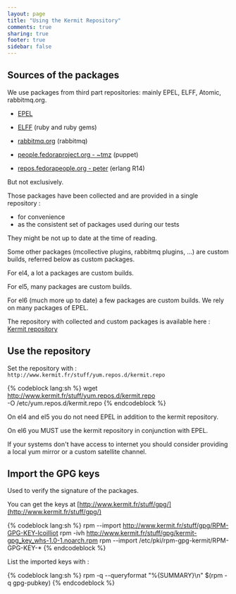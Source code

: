 ```yaml
---
layout: page
title: "Using the Kermit Repository"
comments: true
sharing: true
footer: true
sidebar: false 
---
```


## Sources of the packages

We use packages from third part repositories: mainly EPEL, ELFF, Atomic, rabbitmq.org.

* [EPEL](http://fedoraproject.org/wiki/EPEL)

* [ELFF](http://download.elff.bravenet.com/) (ruby and ruby gems)

* [rabbitmq.org](http://www.rabbitmq.com/server.html) (rabbitmq)

* [people.fedoraproject.org - ~tmz](http://people.fedoraproject.org/~tmz/repo/puppet/) (puppet)

* [repos.fedorapeople.org - peter](http://repos.fedorapeople.org/repos/peter/erlang/) (erlang R14)

But not exclusively.

Those packages have been collected and are provided in a single repository :
* for convenience
* as the consistent set of packages used during our tests

They might be not up to date at the time of reading.

Some other packages (mcollective plugins, rabbitmq plugins, ...) are custom
builds, referred below as custom packages.

For el4, a lot a packages are custom builds.

For el5, many packages are custom builds.

For el6 (much more up to date) a few packages are custom builds. We rely on many packages of EPEL.

The repository with collected and custom packages is available here :
[Kermit repository](http://www.kermit.fr/repo/rpm/)

## Use the repository

Set the repository with : `http://www.kermit.fr/stuff/yum.repos.d/kermit.repo`

{% codeblock lang:sh %}
wget http://www.kermit.fr/stuff/yum.repos.d/kermit.repo \
     -O /etc/yum.repos.d/kermit.repo
{% endcodeblock %}

On el4 and el5 you do not need EPEL in addition to the kermit repository.

On el6 you MUST use the kermit repository in conjunction with EPEL.

If your systems don't have access to internet you should consider providing a
local yum mirror or a custom satellite channel.

## Import the GPG keys

Used to verify the signature of the packages.

You can get the keys at
[http://www.kermit.fr/stuff/gpg/](http://www.kermit.fr/stuff/gpg/)


{% codeblock lang:sh %}
rpm --import http://www.kermit.fr/stuff/gpg/RPM-GPG-KEY-lcoilliot
rpm -ivh http://www.kermit.fr/stuff/gpg/kermit-gpg_key_whs-1.0-1.noarch.rpm
rpm --import /etc/pki/rpm-gpg-kermit/RPM-GPG-KEY-*
{% endcodeblock %}

List the imported keys with :

{% codeblock lang:sh %}
rpm -q --queryformat "%{SUMMARY}\n" $(rpm -q gpg-pubkey)
{% endcodeblock %}

